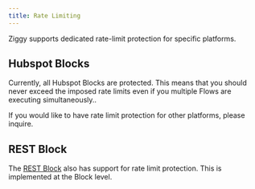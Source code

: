 ```yaml
---
title: Rate Limiting
---
```


Ziggy supports dedicated rate-limit protection for specific platforms.

## Hubspot Blocks
Currently, all Hubspot Blocks are protected. This means that you should never exceed the imposed rate limits even if you multiple Flows are executing simultaneously..

If you would like to have rate limit protection for other platforms, please inquire.

## REST Block
The [REST Block](user-guide/block-types/utility/REST-Call.md) also has support for rate limit protection. This is implemented at the Block level. 